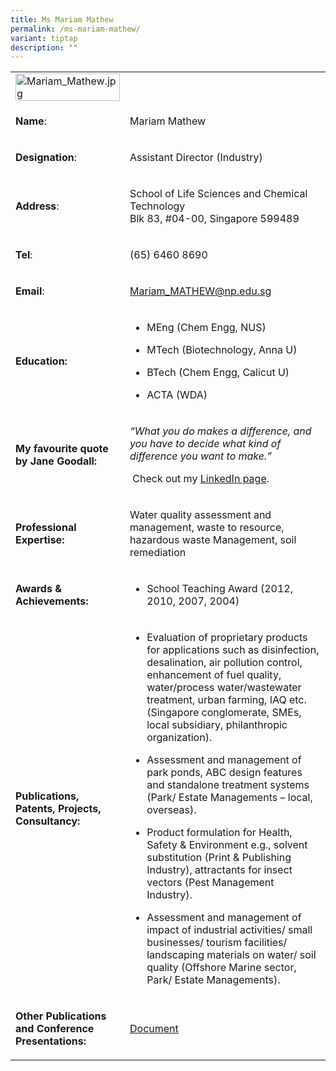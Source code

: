 ```yaml
---
title: Ms Mariam Mathew
permalink: /ms-mariam-mathew/
variant: tiptap
description: ""
---
```

<table>
<tbody>
<tr>
<td rowspan="1" colspan="1">
<div class="isomer-image-wrapper">
<img style="width: 100%" height="auto" width="100%" alt="Mariam_Mathew.jpg" src="https://graduation.np.edu.sg/staffdirectory/lsct/PublishingImages/Mariam_Mathew.jpg">
</div>
</td>
<td rowspan="1" colspan="1">
<p></p>
</td>
</tr>
<tr>
<td rowspan="1" colspan="1">
<p><strong>Name</strong>:&nbsp;&nbsp;&nbsp;&nbsp;&nbsp;&nbsp;&nbsp;&nbsp;&nbsp;&nbsp;&nbsp;&nbsp;&nbsp;&nbsp;&nbsp;&nbsp;&nbsp;&nbsp;&nbsp;&nbsp;&nbsp;&nbsp;&nbsp;&nbsp;&nbsp;</p>
</td>
<td rowspan="1" colspan="1">
<p>​Mariam Mathew</p>
</td>
</tr>
<tr>
<td rowspan="1" colspan="1">
<p>​<strong>Designation</strong>:</p>
</td>
<td rowspan="1" colspan="1">
<p>​Assistant Director (Industry)</p>
</td>
</tr>
<tr>
<td rowspan="1" colspan="1">
<p><strong>Address</strong>: ​</p>
</td>
<td rowspan="1" colspan="1">
<p>School of Life Sciences and Chemical Technology
<br>Blk 83, #04-00, Singapore 599489​</p>
</td>
</tr>
<tr>
<td rowspan="1" colspan="1">
<p><strong>Tel</strong>: &nbsp;&nbsp;&nbsp; ​</p>
</td>
<td rowspan="1" colspan="1">
<p>(65) 6460 8690</p>
</td>
</tr>
<tr>
<td rowspan="1" colspan="1">
<p><strong>Email</strong>: ​</p>
</td>
<td rowspan="1" colspan="1">
<p><a href="mailto:Mariam_MATHEW@np.edu.sg" rel="noopener noreferrer nofollow" target="_blank">Mariam_MATHEW@np.edu.sg</a>
</p>
</td>
</tr>
<tr>
<td rowspan="1" colspan="1">
<p><strong>Education:</strong>
</p>
</td>
<td rowspan="1" colspan="1">
<ul data-tight="true" class="tight">
<li>
<p>MEng (Chem Engg, NUS)</p>
</li>
<li>
<p>MTech (Biotechnology, Anna U)</p>
</li>
<li>
<p>​BTech (Chem Engg, Calicut U)</p>
</li>
<li>
<p>ACTA (WDA)</p>
</li>
</ul>
</td>
</tr>
<tr>
<td rowspan="1" colspan="1">
<p><strong>My favourite quote by Jane Goodall:</strong>
</p>
</td>
<td rowspan="1" colspan="1">
<p><em>“What you do makes a difference, and you have to decide what kind of difference you want to make.”&nbsp;</em>
</p>
<p>&nbsp;Check out my <a href="https://www.linkedin.com/in/Mariam-Mathew" rel="noopener noreferrer nofollow" target="_blank">LinkedIn page</a>.​</p>
</td>
</tr>
<tr>
<td rowspan="1" colspan="1">
<p><strong>Professional Expertise​:</strong>
</p>
</td>
<td rowspan="1" colspan="1">
<p>Water quality assessment and management, waste to resource, hazardous
waste Management, soil remediation</p>
</td>
</tr>
<tr>
<td rowspan="1" colspan="1">
<p><strong>Awards &amp; Achievements​:</strong>
</p>
</td>
<td rowspan="1" colspan="1">
<ul data-tight="true" class="tight">
<li>
<p>School Teaching Award (2012, 2010, 2007, 2004)</p>
</li>
</ul>
</td>
</tr>
<tr>
<td rowspan="1" colspan="1">
<p><strong>Publications, Patents, Projects, Consultancy:</strong>
</p>
</td>
<td rowspan="1" colspan="1">
<ul data-tight="true" class="tight">
<li>
<p>Evaluation of proprietary products for applications such as disinfection,
desalination, air pollution control, enhancement of fuel quality, water/process
water/wastewater treatment, urban farming, IAQ etc. (Singapore conglomerate,
SMEs, local subsidiary, philanthropic organization).</p>
</li>
<li>
<p>Assessment and management of park ponds, ABC design features and standalone
treatment systems (Park/ Estate Managements – local, overseas).</p>
</li>
<li>
<p>Product formulation for Health, Safety &amp; Environment e.g., solvent
substitution (Print &amp; Publishing Industry), attractants for insect
vectors (Pest Management Industry).</p>
</li>
<li>
<p>Assessment and management of impact of industrial activities/ small businesses/
tourism facilities/ landscaping materials on water/ soil quality (Offshore
Marine sector, Park/ Estate Managements).</p>
</li>
</ul>
</td>
</tr>
<tr>
<td rowspan="1" colspan="1">
<p><strong>Other Publications and Conference Presentations:</strong>
</p>
</td>
<td rowspan="1" colspan="1">
<p><a href="/files/LSCT/OtherProjects_Publications_mma.pdf" rel="noopener noreferrer nofollow" target="_blank">Document</a>
</p>
</td>
</tr>
</tbody>
</table>
<p></p>
